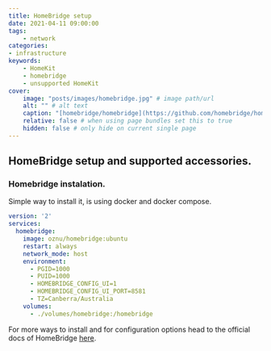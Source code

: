 ```yaml
---
title: HomeBridge setup
date: 2021-04-11 09:00:00
tags:
    - network
categories:
- infrastructure
keywords:
    - HomeKit
    - homebridge
    - unsupported HomeKit
cover:
    image: "posts/images/homebridge.jpg" # image path/url
    alt: "" # alt text
    caption: "[homebridge/homebridge](https://github.com/homebridge/homebridge)" # display caption under cover
    relative: false # when using page bundles set this to true
    hidden: false # only hide on current single page
---
```


## HomeBridge setup and supported accessories.


### Homebridge instalation.

 Simple way to install it, is using docker and docker compose.

```yml
version: '2'
services:
  homebridge:
    image: oznu/homebridge:ubuntu
    restart: always
    network_mode: host
    environment:
      - PGID=1000
      - PUID=1000
      - HOMEBRIDGE_CONFIG_UI=1
      - HOMEBRIDGE_CONFIG_UI_PORT=8581
      - TZ=Canberra/Australia
    volumes:
      - ./volumes/homebridge:/homebridge
```

For more ways to install and for configuration options head to the official docs of HomeBridge [here](https://github.com/homebridge/homebridge/wiki).
